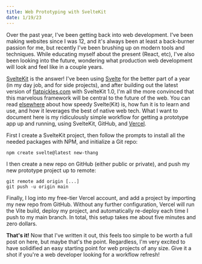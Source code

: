 ```yaml
---
title: Web Prototyping with SvelteKit
date: 1/19/23
---
```


Over the past year, I've been getting back into web development. I've been making websites since I was 12, and it's always been at least a back-burner passion for me, but recently I've been brushing up on modern tools and techniques. While educating myself about the present (React, etc), I've also been looking into the future, wondering what production web development will look and feel like in a couple years.

[SvelteKit](https://svelte.dev/blog/announcing-sveltekit-1.0) is the answer! I've been using [Svelte](https://svelte.dev) for the better part of a year (in my day job, and for side projects), and after building out the latest version of [flatpickles.com](https://flatpickles.com) with SvelteKit 1.0, I'm all the more convinced that this marvelous framework will be central to the future of the web. You can read [elsewhere](https://naturaily.com/blog/why-svelte-is-next-big-thing-javascript-development) about how speedy Svelte(Kit) is, how fun it is to learn and use, and how it leverages the best of native web tech. What I want to document here is my ridiculously simple workflow for getting a prototype app up and running, using SvelteKit, GitHub, and [Vercel](https://vercel.com).

First I create a SvelteKit project, then follow the prompts to install all the needed packages with NPM, and initialize a Git repo:

```
npm create svelte@latest new-thang
```

I then create a new repo on GitHub (either public or private), and push my new prototype project up to remote:

```
git remote add origin [...]
git push -u origin main
```

Finally, I log into my free-tier Vercel account, and add a project by importing my new repo from GitHub. Without any further configuration, Vercel will run the Vite build, deploy my project, and automatically re-deploy each time I push to my main branch. In total, this setup takes me about five minutes and zero dollars.

**That's it!** Now that I've written it out, this feels too simple to be worth a full post on here, but maybe that's the point. Regardless, I'm very excited to have solidified an easy starting point for web projects of any size. Give it a shot if you're a web developer looking for a workflow refresh!
